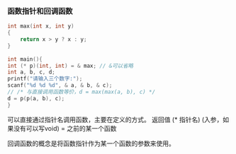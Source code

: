 ### 函数指针和回调函数
```c
int max(int x, int y)
{
    return x > y ? x : y;
}
 
int main(){
int (* p)(int, int) = & max; // &可以省略
int a, b, c, d;
printf("请输入三个数字:");
scanf("%d %d %d", & a, & b, & c);
// /* 与直接调用函数等价，d = max(max(a, b), c) */
d = p(p(a, b), c); 
} 
```
可以直接通过指针名调用函数，主要在定义的方式。
返回值 (* 指针名) (入参，如果没有可以写void) = 之前的某一个函数

回调函数的概念是将函数指针作为某一个函数的参数来使用。